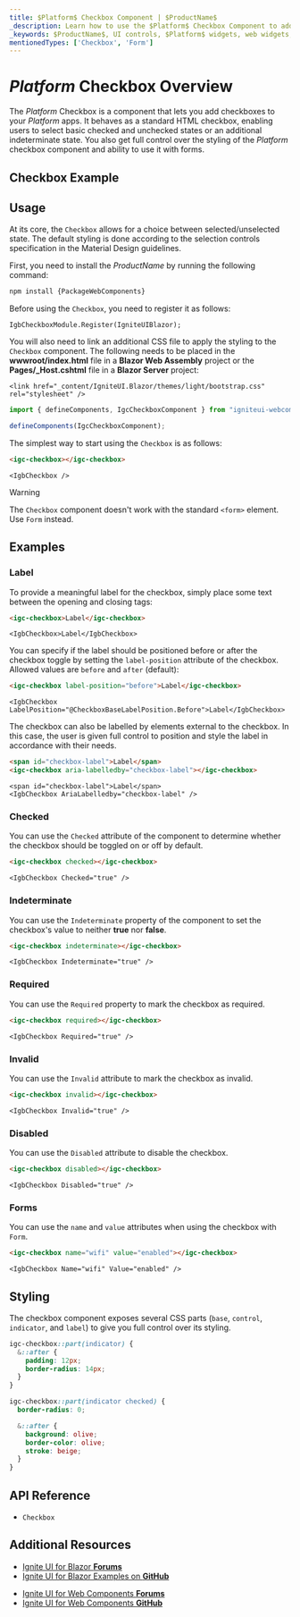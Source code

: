 ```yaml
---
title: $Platform$ Checkbox Component | $ProductName$
_description: Learn how to use the $Platform$ Checkbox Component to add checkboxes and enable checked, unchecked or indeterminate state for end-users.
_keywords: $ProductName$, UI controls, $Platform$ widgets, web widgets, UI widgets, $Platform$, Native $Platform$ Components Suite, Native $Platform$ Controls, Native $Platform$ Components Library, $Platform$ Checkbox components, $Platform$ Checkbox controls
mentionedTypes: ['Checkbox', 'Form']
---
```


# $Platform$ Checkbox Overview

The $Platform$ Checkbox is a component that lets you add checkboxes to your $Platform$ apps. It behaves as a standard HTML checkbox, enabling users to select basic checked and unchecked states or an additional indeterminate state. You also get full control over the styling of the $Platform$ checkbox component and ability to use it with forms.

## Checkbox Example

<code-view style="height: 100px"
           data-demos-base-url="{environment:demosBaseUrl}"
           iframe-src="{environment:demosBaseUrl}/inputs/checkbox-overview" alt="$Platform$ Checkbox Example"
           github-src="inputs/checkbox/overview">
</code-view>

<div class="divider--half"></div>

## Usage

At its core, the `Checkbox` allows for a choice between selected/unselected state. The default styling is done according to the selection controls specification in the Material Design guidelines.

<!-- WebComponents -->
First, you need to install the $ProductName$ by running the following command:

```cmd
npm install {PackageWebComponents}
```
<!-- end: WebComponents -->

Before using the `Checkbox`, you need to register it as follows:

```razor
IgbCheckboxModule.Register(IgniteUIBlazor);
```

<!-- Blazor -->

You will also need to link an additional CSS file to apply the styling to the `Checkbox` component. The following needs to be placed in the **wwwroot/index.html** file in a **Blazor Web Assembly** project or the **Pages/_Host.cshtml** file in a **Blazor Server** project:

```razor
<link href="_content/IgniteUI.Blazor/themes/light/bootstrap.css" rel="stylesheet" />
```

<!-- end: Blazor -->

```ts
import { defineComponents, IgcCheckboxComponent } from "igniteui-webcomponents";

defineComponents(IgcCheckboxComponent);
```

<div class="divider--half"></div>


The simplest way to start using the `Checkbox` is as follows:

```html
<igc-checkbox></igc-checkbox>
```

```razor
<IgbCheckbox />
```

>[!WARNING]
> The `Checkbox` component doesn't work with the standard `<form>` element. Use `Form` instead.


## Examples

### Label

To provide a meaningful label for the checkbox, simply place some text between the opening and closing tags:

```html
<igc-checkbox>Label</igc-checkbox>
```

```razor
<IgbCheckbox>Label</IgbCheckbox>
```

You can specify if the label should be positioned before or after the checkbox toggle by setting the `label-position` attribute of the checkbox. Allowed values are `before` and `after` (default):


```html
<igc-checkbox label-position="before">Label</igc-checkbox>
```

```razor
<IgbCheckbox LabelPosition="@CheckboxBaseLabelPosition.Before">Label</IgbCheckbox>
```

The checkbox can also be labelled by elements external to the checkbox. In this case, the user is given full control to position and style the label in accordance with their needs.

```html
<span id="checkbox-label">Label</span>
<igc-checkbox aria-labelledby="checkbox-label"></igc-checkbox>
```

```razor
<span id="checkbox-label">Label</span>
<IgbCheckbox AriaLabelledby="checkbox-label" />
```

<code-view style="height: 100px"
           data-demos-base-url="{environment:dvDemosBaseUrl}"
           iframe-src="{environment:dvDemosBaseUrl}/inputs/checkbox-label"
           alt="$Platform$ Checkbox Example"
           github-src="inputs/checkbox/label">
</code-view>

### Checked

You can use the `Checked` attribute of the component to determine whether the checkbox should be toggled on or off by default.

```html
<igc-checkbox checked></igc-checkbox>
```

```razor
<IgbCheckbox Checked="true" />
```

<code-view style="height: 100px"
           data-demos-base-url="{environment:dvDemosBaseUrl}"
           iframe-src="{environment:dvDemosBaseUrl}/inputs/checkbox-checking"
           alt="$Platform$ Checkbox Example"
           github-src="inputs/checkbox/checking">
</code-view>

### Indeterminate

You can use the `Indeterminate` property of the component to set the checkbox's value to neither **true** nor **false**.

```html
<igc-checkbox indeterminate></igc-checkbox>
```

```razor
<IgbCheckbox Indeterminate="true" />
```

<code-view style="height: 100px"
           data-demos-base-url="{environment:dvDemosBaseUrl}"
           iframe-src="{environment:dvDemosBaseUrl}/inputs/checkbox-indeterminate"
           alt="$Platform$ Checkbox Example"
           github-src="inputs/checkbox/indeterminate">
</code-view>

### Required

You can use the `Required` property to mark the checkbox as required.

```html
<igc-checkbox required></igc-checkbox>
```

```razor
<IgbCheckbox Required="true" />
```

### Invalid

You can use the `Invalid` attribute to mark the checkbox as invalid.

```html
<igc-checkbox invalid></igc-checkbox>
```

```razor
<IgbCheckbox Invalid="true" />
```

### Disabled

You can use the `Disabled` attribute to disable the checkbox.

```html
<igc-checkbox disabled></igc-checkbox>
```

```razor
<IgbCheckbox Disabled="true" />
```

<code-view style="height: 100px"
           data-demos-base-url="{environment:dvDemosBaseUrl}"
           iframe-src="{environment:dvDemosBaseUrl}/inputs/checkbox-disabled"
           alt="$Platform$ Checkbox Example"
           github-src="inputs/checkbox/disabled">
</code-view>

### Forms

You can use the `name` and `value` attributes when using the checkbox with `Form`.

```html
<igc-checkbox name="wifi" value="enabled"></igc-checkbox>
```

```razor
<IgbCheckbox Name="wifi" Value="enabled" />
```

## Styling

The checkbox component exposes several CSS parts (`base`, `control`, `indicator`, and `label`) to give you full control over its styling.

```css
igc-checkbox::part(indicator) {
  &::after {
    padding: 12px;
    border-radius: 14px;
  }
}

igc-checkbox::part(indicator checked) {
  border-radius: 0;

  &::after {
    background: olive;
    border-color: olive;
    stroke: beige;
  }
}
```

<!-- WebComponents -->

## API Reference

* `Checkbox`

<!-- end: WebComponents -->

## Additional Resources

<!-- Blazor -->

* [Ignite UI for Blazor **Forums**](https://www.infragistics.com/community/forums/f/ignite-ui-for-blazor)
* [Ignite UI for Blazor Examples on **GitHub**](https://github.com/IgniteUI/igniteui-blazor-examples)

<!-- end: Blazor -->

<!-- WebComponents -->

* [Ignite UI for Web Components **Forums**](https://www.infragistics.com/community/forums/f/ignite-ui-for-web-components)
* [Ignite UI for Web Components **GitHub**](https://github.com/IgniteUI/igniteui-webcomponents)

<!-- end: WebComponents -->

